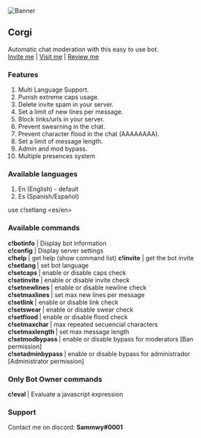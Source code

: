 ![Banner](https://i.imgur.com/jghe2cC.png)

## Corgi
Automatic chat moderation with this easy to use bot.  
[Invite me](https://discordapp.com/oauth2/authorize?client_id=698225680055271445&permissions=403565574&scope=bot) | [Visit me](https://top.gg/bot/698225680055271445) | [Review me](https://bots.ondiscord.xyz/bots/698225680055271445)

### Features
1. Multi Language Support.  
2. Punish extreme caps usage.  
3. Delete invite spam in your server.  
4. Set a limit of new lines per message.  
5. Block links/urls in your server.  
6. Prevent swearning in the chat.  
7. Prevent character flood in the chat (AAAAAAAA).  
8. Set a limit of message length.  
9. Admin and mod bypass.  
10. Multiple presences system

### Available languages
1. En (English) - default  
2. Es (Spanish/Español)  

use c!setlang <es/en>

### Available commands 
**c!botinfo** | Display bot information  
**c!config** | Display server settings  
**c!help** | get help (show command list) 
**c!invite** | get the bot invite  
**c!setlang <arg>** | set bot language  
**c!setcaps <arg>** | enable or disable caps check  
**c!setinvite <arg>** | enable or disable invite check  
**c!setnewlines <arg>** | enable or disable newline check  
**c!setmaxlines <arg>** | set max new lines per message  
**c!setlink <arg>** | enable or disable link check  
**c!setswear <arg>** | enable or disable swear check  
**c!setflood <arg>** | enable or disable flood check  
**c!setmaxchar <arg>** | max repeated secuencial characters  
**c!setmaxlength <arg>** | set max message length  
**c!setmodbypass <arg>** | enable or disable bypass for moderators [Ban permission]  
**c!setadminbypass <arg>** | enable or disable bypass for administrador [Administrator permission]  

### Only Bot Owner commands 
**c!eval <expression>** | Evaluate a javascript expression  

### Support
Contact me on discord: **Sammwy#0001**
